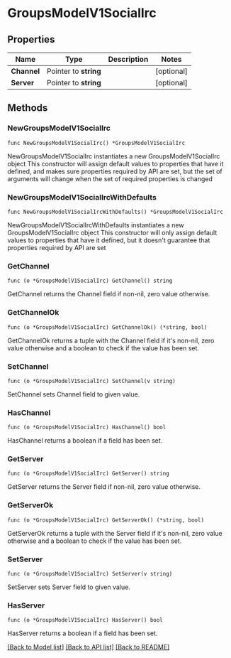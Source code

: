 # GroupsModelV1SocialIrc

## Properties

Name | Type | Description | Notes
------------ | ------------- | ------------- | -------------
**Channel** | Pointer to **string** |  | [optional] 
**Server** | Pointer to **string** |  | [optional] 

## Methods

### NewGroupsModelV1SocialIrc

`func NewGroupsModelV1SocialIrc() *GroupsModelV1SocialIrc`

NewGroupsModelV1SocialIrc instantiates a new GroupsModelV1SocialIrc object
This constructor will assign default values to properties that have it defined,
and makes sure properties required by API are set, but the set of arguments
will change when the set of required properties is changed

### NewGroupsModelV1SocialIrcWithDefaults

`func NewGroupsModelV1SocialIrcWithDefaults() *GroupsModelV1SocialIrc`

NewGroupsModelV1SocialIrcWithDefaults instantiates a new GroupsModelV1SocialIrc object
This constructor will only assign default values to properties that have it defined,
but it doesn't guarantee that properties required by API are set

### GetChannel

`func (o *GroupsModelV1SocialIrc) GetChannel() string`

GetChannel returns the Channel field if non-nil, zero value otherwise.

### GetChannelOk

`func (o *GroupsModelV1SocialIrc) GetChannelOk() (*string, bool)`

GetChannelOk returns a tuple with the Channel field if it's non-nil, zero value otherwise
and a boolean to check if the value has been set.

### SetChannel

`func (o *GroupsModelV1SocialIrc) SetChannel(v string)`

SetChannel sets Channel field to given value.

### HasChannel

`func (o *GroupsModelV1SocialIrc) HasChannel() bool`

HasChannel returns a boolean if a field has been set.

### GetServer

`func (o *GroupsModelV1SocialIrc) GetServer() string`

GetServer returns the Server field if non-nil, zero value otherwise.

### GetServerOk

`func (o *GroupsModelV1SocialIrc) GetServerOk() (*string, bool)`

GetServerOk returns a tuple with the Server field if it's non-nil, zero value otherwise
and a boolean to check if the value has been set.

### SetServer

`func (o *GroupsModelV1SocialIrc) SetServer(v string)`

SetServer sets Server field to given value.

### HasServer

`func (o *GroupsModelV1SocialIrc) HasServer() bool`

HasServer returns a boolean if a field has been set.


[[Back to Model list]](../README.md#documentation-for-models) [[Back to API list]](../README.md#documentation-for-api-endpoints) [[Back to README]](../README.md)


